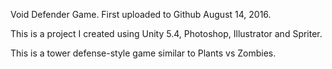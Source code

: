 Void Defender Game. First uploaded to Github August 14, 2016.

This is a project I created using Unity 5.4, Photoshop, Illustrator and Spriter.

This is a tower defense-style game similar to Plants vs Zombies.
